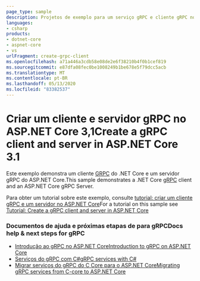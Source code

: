 ```yaml
---
page_type: sample
description: Projetos de exemplo para um serviço gRPC e cliente gRPC no ASP.NET Core.
languages:
- csharp
products:
- dotnet-core
- aspnet-core
- vs
urlFragment: create-grpc-client
ms.openlocfilehash: a71a446a3cdb58e08de2e6f38210b4f0b1cef819
ms.sourcegitcommit: e87dfa08fec0be1008249b1be678e5f79dcc5acb
ms.translationtype: MT
ms.contentlocale: pt-BR
ms.lasthandoff: 05/13/2020
ms.locfileid: "83382537"
---
```

# <a name="create-a-grpc-client-and-server-in-aspnet-core-31"></a><span data-ttu-id="1dcc2-102">Criar um cliente e servidor gRPC no ASP.NET Core 3,1</span><span class="sxs-lookup"><span data-stu-id="1dcc2-102">Create a gRPC client and server in ASP.NET Core 3.1</span></span>

<span data-ttu-id="1dcc2-103">Este exemplo demonstra um cliente [GRPC](https://grpc.io/docs/guides/) do .NET Core e um servidor gRPC do ASP.NET Core.</span><span class="sxs-lookup"><span data-stu-id="1dcc2-103">This sample demonstrates a .NET Core [gRPC](https://grpc.io/docs/guides/) client and an ASP.NET Core gRPC Server.</span></span>

<span data-ttu-id="1dcc2-104">Para obter um tutorial sobre este exemplo, consulte [tutorial: criar um cliente gRPC e um servidor no ASP.NET Core](https://docs.microsoft.com/aspnet/core/tutorials/grpc/grpc-start?view=aspnetcore-3.1&tabs=visual-studio)</span><span class="sxs-lookup"><span data-stu-id="1dcc2-104">For a tutorial on this sample see [Tutorial: Create a gRPC client and server in ASP.NET Core](https://docs.microsoft.com/aspnet/core/tutorials/grpc/grpc-start?view=aspnetcore-3.1&tabs=visual-studio)</span></span>

### <a name="docs-help--next-steps-for-grpc"></a><span data-ttu-id="1dcc2-105">Documentos de ajuda e próximas etapas de para gRPC</span><span class="sxs-lookup"><span data-stu-id="1dcc2-105">Docs help & next steps for gRPC</span></span>

* [<span data-ttu-id="1dcc2-106">Introdução ao gRPC no ASP.NET Core</span><span class="sxs-lookup"><span data-stu-id="1dcc2-106">Introduction to gRPC on ASP.NET Core</span></span>](https://docs.microsoft.com/aspnet/core/grpc/)
* [<span data-ttu-id="1dcc2-107">Serviços do gRPC com C#</span><span class="sxs-lookup"><span data-stu-id="1dcc2-107">gRPC services with C#</span></span>](https://docs.microsoft.com/aspnet/core/grpc/basics/)
* [<span data-ttu-id="1dcc2-108">Migrar serviços do gRPC do C Core para o ASP.NET Core</span><span class="sxs-lookup"><span data-stu-id="1dcc2-108">Migrating gRPC services from C-core to ASP.NET Core</span></span>](https://docs.microsoft.com/aspnet/core/grpc/migration/)